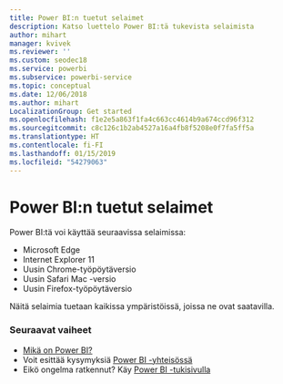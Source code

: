 ```yaml
---
title: Power BI:n tuetut selaimet
description: Katso luettelo Power BI:tä tukevista selaimista
author: mihart
manager: kvivek
ms.reviewer: ''
ms.custom: seodec18
ms.service: powerbi
ms.subservice: powerbi-service
ms.topic: conceptual
ms.date: 12/06/2018
ms.author: mihart
LocalizationGroup: Get started
ms.openlocfilehash: f1e2e5a863f1fa4c663cc4614b9a674ccd96f312
ms.sourcegitcommit: c8c126c1b2ab4527a16a4fb8f5208e0f7fa5ff5a
ms.translationtype: HT
ms.contentlocale: fi-FI
ms.lasthandoff: 01/15/2019
ms.locfileid: "54279063"
---
```

# <a name="supported-browsers-for-power-bi"></a>Power BI:n tuetut selaimet
Power BI:tä voi käyttää seuraavissa selaimissa:

* Microsoft Edge
* Internet Explorer 11
* Uusin Chrome-työpöytäversio
* Uusin Safari Mac -versio
* Uusin Firefox-työpöytäversio

Näitä selaimia tuetaan kaikissa ympäristöissä, joissa ne ovat saatavilla.

### <a name="next-steps"></a>Seuraavat vaiheet
* [Mikä on Power BI?](../power-bi-overview.md)
* Voit esittää kysymyksiä [Power BI -yhteisössä](http://community.powerbi.com/)
* Eikö ongelma ratkennut? Käy [Power BI -tukisivulla](https://powerbi.microsoft.com/support/)

